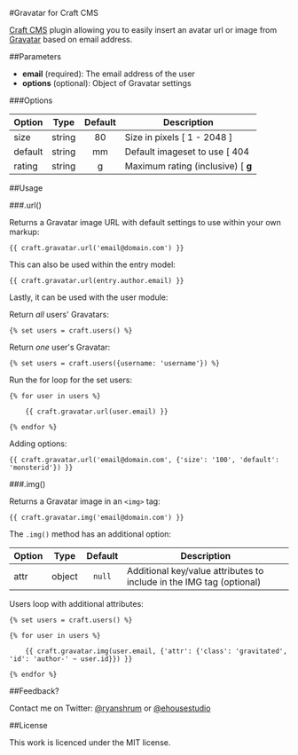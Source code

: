 #Gravatar for Craft CMS

[Craft CMS](http://buildwithcraft.com/) plugin allowing you to easily insert an avatar url or image from [Gravatar](http://gravatar.com/) based on email address.

##Parameters
* **email** (required): The email address of the user
* **options** (optional): Object of Gravatar settings

###Options

| Option	| Type		| Default 	| Description |
| ---------	| :-------:	| :-------:	| ----------------------------------------------------------------- |
| size	 	| string	| 80		| Size in pixels [ 1 - 2048 ]|
| default	| string	| mm		| Default imageset to use [ 404 | **mm** | identicon | monsterid | wavatar ]|
| rating	| string	| g			| Maximum rating (inclusive) [ **g** | pg | r | x ] |

##Usage

###.url()

Returns a Gravatar image URL with default settings to use within your own markup:

```
{{ craft.gravatar.url('email@domain.com') }}
```

This can also be used within the entry model:

```
{{ craft.gravatar.url(entry.author.email) }}
```

Lastly, it can be used with the user module:

Return *all* users' Gravatars:

```
{% set users = craft.users() %}
```

Return *one* user's Gravatar:

```
{% set users = craft.users({username: 'username'}) %}
```

Run the for loop for the set users:

```
{% for user in users %}
			
	{{ craft.gravatar.url(user.email) }}
	
{% endfor %}

```
Adding options:

```
{{ craft.gravatar.url('email@domain.com', {'size': '100', 'default': 'monsterid'}) }}
```

###.img()

Returns a Gravatar image in an `<img>` tag:

```
{{ craft.gravatar.img('email@domain.com') }}
```

The `.img()` method has an additional option:

| Option	| Type		| Default 	| Description |
| ---------	| :-------:	| :-------:	| ----------------------------------------------------------------- |
| attr	 	| object	| `null`	| Additional key/value attributes to include in the IMG tag (optional) |

Users loop with additional attributes:

```
{% set users = craft.users() %}
	
{% for user in users %}
	
	{{ craft.gravatar.img(user.email, {'attr': {'class': 'gravitated', 'id': 'author-' ~ user.id}}) }}
	
{% endfor %}	
```

##Feedback?

Contact me on Twitter: [@ryanshrum](https://twitter.com/ryanshrum) or [@ehousestudio](https://twitter.com/ehousestudio)

##License

This work is licenced under the MIT license.